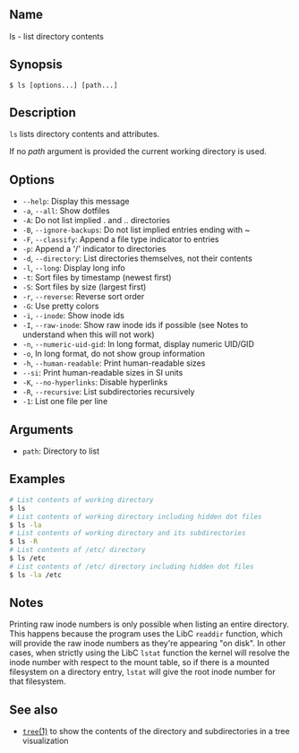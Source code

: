 ## Name

ls - list directory contents

## Synopsis

```**sh
$ ls [options...] [path...]
```

## Description

`ls` lists directory contents and attributes.

If no *path* argument is provided the current working directory is used.

## Options

* `--help`: Display this message
* `-a`, `--all`: Show dotfiles
* `-A`: Do not list implied . and .. directories
* `-B`, `--ignore-backups`: Do not list implied entries ending with ~
* `-F`, `--classify`: Append a file type indicator to entries
* `-p`: Append a '/' indicator to directories
* `-d`, `--directory`: List directories themselves, not their contents
* `-l`, `--long`: Display long info
* `-t`: Sort files by timestamp (newest first)
* `-S`: Sort files by size (largest first)
* `-r`, `--reverse`: Reverse sort order
* `-G`: Use pretty colors
* `-i`, `--inode`: Show inode ids
* `-I`, `--raw-inode`: Show raw inode ids if possible (see Notes to understand when this will not work)
* `-n`, `--numeric-uid-gid`: In long format, display numeric UID/GID
* `-o`, In long format, do not show group information
* `-h`, `--human-readable`: Print human-readable sizes
* `--si`: Print human-readable sizes in SI units
* `-K`, `--no-hyperlinks`: Disable hyperlinks
* `-R`, `--recursive`: List subdirectories recursively
* `-1`: List one file per line

## Arguments

* `path`: Directory to list

## Examples

```sh
# List contents of working directory
$ ls
# List contents of working directory including hidden dot files
$ ls -la
# List contents of working directory and its subdirectories
$ ls -R
# List contents of /etc/ directory
$ ls /etc
# List contents of /etc/ directory including hidden dot files
$ ls -la /etc
```

## Notes

Printing raw inode numbers is only possible when listing an entire directory.
This happens because the program uses the LibC `readdir` function, which
will provide the raw inode numbers as they're appearing "on disk".
In other cases, when strictly using the LibC `lstat` function the kernel
will resolve the inode number with respect to the mount table, so if there
is a mounted filesystem on a directory entry, `lstat` will give the root
inode number for that filesystem.

## See also
* [`tree`(1)](help://man/1/tree) to show the contents of the directory and subdirectories in a tree visualization
